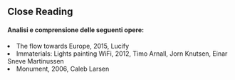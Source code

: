 ## Close Reading ##

<h4>Analisi e comprensione delle seguenti opere:</h4>

<li>The flow towards Europe, 2015, Lucify</li>
<li>Immaterials: Lights painting WiFi, 2012, Timo Arnall, Jorn Knutsen, Einar Sneve Martinussen</li>
<li>Monument, 2006, Caleb Larsen</li>
